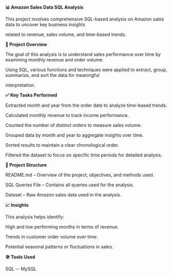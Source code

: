 **📊 Amazon Sales Data SQL Analysis**


This project involves comprehensive SQL-based analysis on Amazon sales data to uncover key business insights

related to revenue, sales volume, and time-based trends.

**📌 Project Overview**

The goal of this analysis is to understand sales performance over time by examining monthly revenue and order volume.

Using SQL, various functions and techniques were applied to extract, group, summarize, and sort the data for meaningful 

interpretation.


**✅ Key Tasks Performed**

Extracted month and year from the order date to analyze time-based trends.

Calculated monthly revenue to track income performance.

Counted the number of distinct orders to measure sales volume.

Grouped data by month and year to aggregate insights over time.

Sorted results to maintain a clear chronological order.

Filtered the dataset to focus on specific time periods for detailed analysis.


**📁 Project Structure**

README.md – Overview of the project, objectives, and methods used.

SQL Queries File – Contains all queries used for the analysis.

Dataset – Raw Amazon sales data used in the analysis.


**📈 Insights**

This analysis helps identify:

High and low performing months in terms of revenue.

Trends in customer order volume over time.

Potential seasonal patterns or fluctuations in sales.


**🛠️ Tools Used**

SQL -- MySQL





